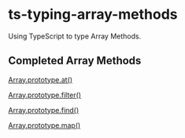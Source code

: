 # ts-typing-array-methods

Using TypeScript to type Array Methods.

## Completed Array Methods

[Array.prototype.at()](./src/at.ts)

[Array.prototype.filter()](./src/filter.ts)

[Array.prototype.find()](./src/find.ts)

[Array.prototype.map()](./src/map.ts)